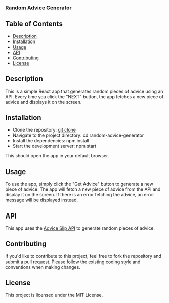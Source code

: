 ### Random Advice Generator


## Table of Contents

- [Description](#description)
- [Installation](#installation)
- [Usage](#usage)
- [API](#api)
- [Contributing](#contributing)
- [License](#license)


## Description

This is a simple React app that generates random pieces of advice using an API. Every time you click the "NEXT" button, the app fetches a new piece of advice and displays it on the screen.


## Installation


- Clone the repository: [git clone](https://github.com/your-username/random-advice-generator.git)
- Navigate to the project directory: cd random-advice-generator
- Install the dependencies: npm install
- Start the development server: npm start

This should open the app in your default browser.


## Usage

To use the app, simply click the "Get Advice" button to generate a new piece of advice. The app will fetch a new piece of advice from the API and display it on the screen. If there is an error fetching the advice, an error message will be displayed instead.


## API

This app uses the [Advice Slip API](https://api.adviceslip.com/) to generate random pieces of advice.


## Contributing

If you'd like to contribute to this project, feel free to fork the repository and submit a pull request. Please follow the existing coding style and conventions when making changes.


## License

This project is licensed under the MIT License.
